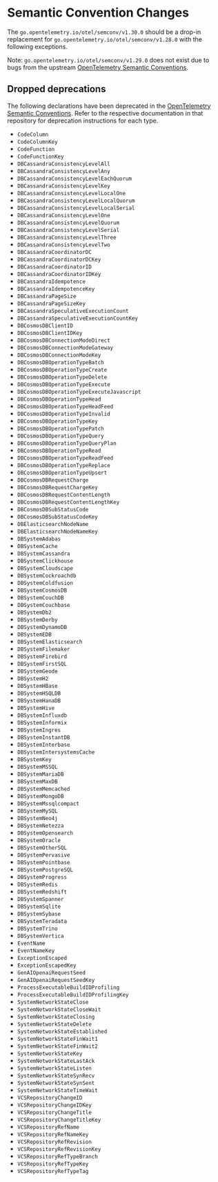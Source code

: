 # Semantic Convention Changes

The `go.opentelemetry.io/otel/semconv/v1.30.0` should be a drop-in replacement for `go.opentelemetry.io/otel/semconv/v1.28.0` with the following exceptions.

Note: `go.opentelemetry.io/otel/semconv/v1.29.0` does not exist due to bugs from the upstream [OpenTelemetry Semantic Conventions].

## Dropped deprecations

The following declarations have been deprecated in the [OpenTelemetry Semantic Conventions].
Refer to the respective documentation in that repository for deprecation instructions for each type.

- `CodeColumn`
- `CodeColumnKey`
- `CodeFunction`
- `CodeFunctionKey`
- `DBCassandraConsistencyLevelAll`
- `DBCassandraConsistencyLevelAny`
- `DBCassandraConsistencyLevelEachQuorum`
- `DBCassandraConsistencyLevelKey`
- `DBCassandraConsistencyLevelLocalOne`
- `DBCassandraConsistencyLevelLocalQuorum`
- `DBCassandraConsistencyLevelLocalSerial`
- `DBCassandraConsistencyLevelOne`
- `DBCassandraConsistencyLevelQuorum`
- `DBCassandraConsistencyLevelSerial`
- `DBCassandraConsistencyLevelThree`
- `DBCassandraConsistencyLevelTwo`
- `DBCassandraCoordinatorDC`
- `DBCassandraCoordinatorDCKey`
- `DBCassandraCoordinatorID`
- `DBCassandraCoordinatorIDKey`
- `DBCassandraIdempotence`
- `DBCassandraIdempotenceKey`
- `DBCassandraPageSize`
- `DBCassandraPageSizeKey`
- `DBCassandraSpeculativeExecutionCount`
- `DBCassandraSpeculativeExecutionCountKey`
- `DBCosmosDBClientID`
- `DBCosmosDBClientIDKey`
- `DBCosmosDBConnectionModeDirect`
- `DBCosmosDBConnectionModeGateway`
- `DBCosmosDBConnectionModeKey`
- `DBCosmosDBOperationTypeBatch`
- `DBCosmosDBOperationTypeCreate`
- `DBCosmosDBOperationTypeDelete`
- `DBCosmosDBOperationTypeExecute`
- `DBCosmosDBOperationTypeExecuteJavascript`
- `DBCosmosDBOperationTypeHead`
- `DBCosmosDBOperationTypeHeadFeed`
- `DBCosmosDBOperationTypeInvalid`
- `DBCosmosDBOperationTypeKey`
- `DBCosmosDBOperationTypePatch`
- `DBCosmosDBOperationTypeQuery`
- `DBCosmosDBOperationTypeQueryPlan`
- `DBCosmosDBOperationTypeRead`
- `DBCosmosDBOperationTypeReadFeed`
- `DBCosmosDBOperationTypeReplace`
- `DBCosmosDBOperationTypeUpsert`
- `DBCosmosDBRequestCharge`
- `DBCosmosDBRequestChargeKey`
- `DBCosmosDBRequestContentLength`
- `DBCosmosDBRequestContentLengthKey`
- `DBCosmosDBSubStatusCode`
- `DBCosmosDBSubStatusCodeKey`
- `DBElasticsearchNodeName`
- `DBElasticsearchNodeNameKey`
- `DBSystemAdabas`
- `DBSystemCache`
- `DBSystemCassandra`
- `DBSystemClickhouse`
- `DBSystemCloudscape`
- `DBSystemCockroachdb`
- `DBSystemColdfusion`
- `DBSystemCosmosDB`
- `DBSystemCouchDB`
- `DBSystemCouchbase`
- `DBSystemDb2`
- `DBSystemDerby`
- `DBSystemDynamoDB`
- `DBSystemEDB`
- `DBSystemElasticsearch`
- `DBSystemFilemaker`
- `DBSystemFirebird`
- `DBSystemFirstSQL`
- `DBSystemGeode`
- `DBSystemH2`
- `DBSystemHBase`
- `DBSystemHSQLDB`
- `DBSystemHanaDB`
- `DBSystemHive`
- `DBSystemInfluxdb`
- `DBSystemInformix`
- `DBSystemIngres`
- `DBSystemInstantDB`
- `DBSystemInterbase`
- `DBSystemIntersystemsCache`
- `DBSystemKey`
- `DBSystemMSSQL`
- `DBSystemMariaDB`
- `DBSystemMaxDB`
- `DBSystemMemcached`
- `DBSystemMongoDB`
- `DBSystemMssqlcompact`
- `DBSystemMySQL`
- `DBSystemNeo4j`
- `DBSystemNetezza`
- `DBSystemOpensearch`
- `DBSystemOracle`
- `DBSystemOtherSQL`
- `DBSystemPervasive`
- `DBSystemPointbase`
- `DBSystemPostgreSQL`
- `DBSystemProgress`
- `DBSystemRedis`
- `DBSystemRedshift`
- `DBSystemSpanner`
- `DBSystemSqlite`
- `DBSystemSybase`
- `DBSystemTeradata`
- `DBSystemTrino`
- `DBSystemVertica`
- `EventName`
- `EventNameKey`
- `ExceptionEscaped`
- `ExceptionEscapedKey`
- `GenAIOpenaiRequestSeed`
- `GenAIOpenaiRequestSeedKey`
- `ProcessExecutableBuildIDProfiling`
- `ProcessExecutableBuildIDProfilingKey`
- `SystemNetworkStateClose`
- `SystemNetworkStateCloseWait`
- `SystemNetworkStateClosing`
- `SystemNetworkStateDelete`
- `SystemNetworkStateEstablished`
- `SystemNetworkStateFinWait1`
- `SystemNetworkStateFinWait2`
- `SystemNetworkStateKey`
- `SystemNetworkStateLastAck`
- `SystemNetworkStateListen`
- `SystemNetworkStateSynRecv`
- `SystemNetworkStateSynSent`
- `SystemNetworkStateTimeWait`
- `VCSRepositoryChangeID`
- `VCSRepositoryChangeIDKey`
- `VCSRepositoryChangeTitle`
- `VCSRepositoryChangeTitleKey`
- `VCSRepositoryRefName`
- `VCSRepositoryRefNameKey`
- `VCSRepositoryRefRevision`
- `VCSRepositoryRefRevisionKey`
- `VCSRepositoryRefTypeBranch`
- `VCSRepositoryRefTypeKey`
- `VCSRepositoryRefTypeTag`

[OpenTelemetry Semantic Conventions]: https://github.com/open-telemetry/semantic-conventions
